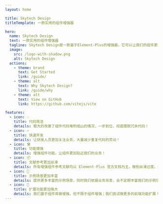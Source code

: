 ```yaml
---
layout: home

title: Skytech Design
titleTemplate: 一款实用的组件增强器

hero:
  name: Skytech Design
  text: 一款实用的组件增强器
  tagline: Skytech Design是一款基于Element-Plus的增强器，它可以让我们的组件更强大、让我们的代码更简洁、让我们的开发更流畅。
  image:
    src: /logo-with-shadow.png
    alt: Skytech Design
  actions:
    - theme: brand
      text: Get Started
      link: /guide/
    - theme: alt
      text: Why Skytech Design?
      link: /guide/why
    - theme: alt
      text: View on GitHub
      link: https://github.com/vitejs/vite

features:
  - icon: 💡
    title: 代码简洁
    details: 极大的改善了组件代码堆积成山的情况，一步到位，彻底摆脱冗余代码！
  - icon: ⚡️
    title: 快速开发
    details: 让研发人员更加关注业务，大量减少重复代码的劳动！
  - icon: 🛠️
    title: 功能增强
    details: 增强组件功能，让组件更加贴近我们的业务！
  - icon: 📦
    title: 文献参考更加丝滑
    details: 所有增强组件参考文献均以 Element-Plus 官方文档为主，做到丝滑过度，无需考虑多份文档切换！
  - icon: 🔩
    title: 示例场景更加丰富
    details: 提供更多丰富的示例场景，同时我们依据业务背景，会不定期丰富我们的示例场景，做更多的场景尝试！
  - icon: 🔑
    title: 扩展功能更加强大
    details: 我们基于组件库做增强，但不限于组件增强；我们尝试做更多的前端功能扩展！
---
```


